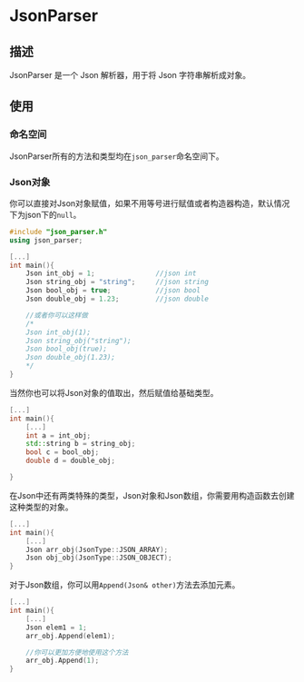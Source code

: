 # JsonParser
## 描述
JsonParser 是一个 Json 解析器，用于将 Json 字符串解析成对象。

## 使用

### 命名空间
JsonParser所有的方法和类型均在`json_parser`命名空间下。

### Json对象
你可以直接对Json对象赋值，如果不用等号进行赋值或者构造器构造，默认情况下为json下的`null`。
```cpp
#include "json_parser.h"
using json_parser;

[...]
int main(){
    Json int_obj = 1;               //json int
    Json string_obj = "string";     //json string
    Json bool_obj = true;           //json bool
    Json double_obj = 1.23;         //json double

    //或者你可以这样做
    /*
    Json int_obj(1);
    Json string_obj("string");
    Json bool_obj(true);
    Json double_obj(1.23);
    */
}

```
当然你也可以将Json对象的值取出，然后赋值给基础类型。
```cpp
[...]
int main(){
    [...]
    int a = int_obj;
    std::string b = string_obj;
    bool c = bool_obj;
    double d = double_obj;

}

```
在Json中还有两类特殊的类型，Json对象和Json数组，你需要用构造函数去创建这种类型的对象。
```cpp
[...]
int main(){
    [...]
    Json arr_obj(JsonType::JSON_ARRAY);
    Json obj_obj(JsonType::JSON_OBJECT);
}
```

对于Json数组，你可以用`Append(Json& other)`方法去添加元素。
```cpp
[...]
int main(){
    [...]
    Json elem1 = 1;
    arr_obj.Append(elem1);

    //你可以更加方便地使用这个方法
    arr_obj.Append(1);
}

```

```cpp

```
